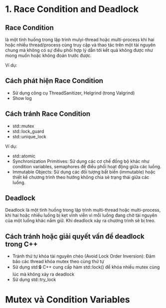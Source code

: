 # 1. Race Condition and Deadlock

## Race Condition

là một tình huống trong lập trình mulyi-thread hoặc multi-process khi hai hoặc nhiều thread/process cùng truy cập và thao tác trên một tài nguyên chung mà không có sự điều phối hợp lý dẫn tới kết quả không được như mong muốn hoặc không đoán trước được.

Ví dụ:

## Cách phát hiện Race Condition

- Sử dụng công cụ ThreadSanitizer, Helgrind (trong Valgrind)
- Show log

## Cách tránh Race Condition
- std::mutex
- std::lock_guard
- std::unique_lock

Ví dụ: 
- std::atomic
- Synchronization Primitives: Sử dụng các cơ chế đồng bộ khác như condition variables, semaphores để điều phối hoạt động giữa các luồng.
- Immutable Objects: Sử dụng các đối tượng bất biến (immutable) hoặc thiết kế chương trình theo hướng không chia sẻ trạng thái giữa các luồng.

## Deadlock

Deadlock là một tình huống trong lập trình multi-thread hoặc multi-process, khi hai hoặc nhiều luồng bị kẹt vĩnh viễn vì mỗi luồng đang chờ tài nguyên của một luồng khác nắm giữ. Khi deadlock xảy ra chương trình sẽ bị treo.

## Cách tránh hoặc giải quyết vấn đề deadlock trong C++

- Tránh thứ tự khóa tài nguyên chéo (Avoid Lock Order Inversion): Đảm bảo các thread khóa mutex theo cùng thứ tự
- Sử dụng std::lock: C++ cung cấp hàm std::lock() để khóa nhiều mutex cùng lúc mà không xảy ra deadlock
- Sử dụng std::try_lock

# Mutex và Condition Variables

##
